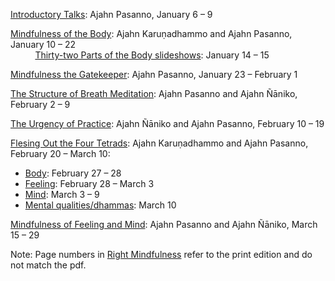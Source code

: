 [Introductory Talks](#WR2015_S01): Ajahn Pasanno, January 6 – 9

[Mindfulness of the Body](#WR2015_S05): Ajahn Karuṇadhammo and Ajahn Pasanno, January 10 – 22
<br>          [Thirty-two Parts of the Body slideshows](#WR2015_S07): January 14 – 15

[Mindfulness the Gatekeeper](#WR2015_S14): Ajahn Pasanno, January 23 – February 1

[The Structure of Breath Meditation](#WR2015_S22): Ajahn Pasanno and Ajahn Ñāniko, February 2 – 9

[The Urgency of Practice](#WR2015_S27): Ajahn Ñāniko and Ajahn Pasanno, February 10 – 19

[Flesing Out the Four Tetrads](#WR2015_S31): Ajahn Karuṇadhammo and Ajahn Pasanno, February 20 – March 10:

- [Body](#WR2015_S36): February 27 – 28
- [Feeling](#WR2015_S37): February 28 – March 3
- [Mind](#WR2015_S40): March 3 – 9
- [Mental qualities/dhammas](#WR2015_S44): March 10

[Mindfulness of Feeling and Mind](#WR2015_S45): Ajahn Pasanno and Ajahn Ñāniko, March 15 – 29

Note: Page numbers in [Right Mindfulness]() refer to the print edition and do not match the pdf.